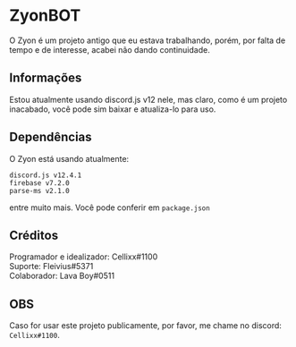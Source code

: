 # ZyonBOT

O Zyon é um projeto antigo que eu estava trabalhando, porém, por falta de tempo e de interesse, acabei não dando continuidade.

## Informações

Estou atualmente usando discord.js v12 nele, mas claro, como é um projeto inacabado, você pode sim baixar e atualiza-lo para uso.

## Dependências

O Zyon está usando atualmente:
```
discord.js v12.4.1
firebase v7.2.0
parse-ms v2.1.0
```

entre muito mais. Você pode conferir em `package.json`

## Créditos

Programador e idealizador: Cellixx#1100 \
Suporte: Fleivius#5371 \
Colaborador: Lava Boy#0511

## OBS
Caso for usar este projeto publicamente, por favor, me chame no discord: ``Cellixx#1100``.

